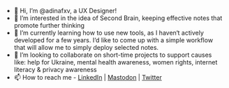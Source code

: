 - 👋 Hi, I’m @adinafxv, a UX Designer!
- 👀 I’m interested in the idea of Second Brain, keeping effective notes that promote further thinking
- 🌱 I’m currently learning how to use new tools, as I haven‘t actively developed for a few years. I‘d like to come up with a simple workflow that will allow me to simply deploy selected notes.
- 💞️ I’m looking to collaborate on short-time projects to support causes like: help for Ukraine, mental health awareness, women rights, internet literacy & privacy awareness
- 📫 How to reach me - [LinkedIn](https://www.linkedin.com/in/adina-foxova) | [Mastodon](https://techhub.social/@adina) | [Twitter](https://twitter.com/AdinaFXV)


<!---
adinafxv/adinafxv is a ✨ special ✨ repository because its `README.md` (this file) appears on your GitHub profile.
You can click the Preview link to take a look at your changes.
--->
